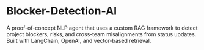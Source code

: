 # Blocker-Detection-AI
A proof-of-concept NLP agent that uses a custom RAG framework to detect project blockers, risks, and cross-team misalignments from status updates. Built with LangChain, OpenAI, and vector-based retrieval.
